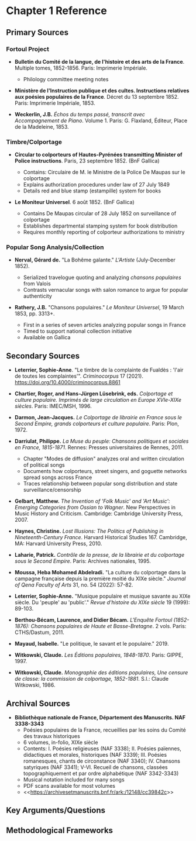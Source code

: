 # Chapter 1 Reference

## Primary Sources

### Fortoul Project

- **Bulletin du Comité de la langue, de l'histoire et des arts de la France**. Multiple tomes, 1852-1856. Paris: Imprimerie Impériale.

  - Philology committee meeting notes

- **Ministère de l'Instruction publique et des cultes. Instructions relatives aux poésies populaires de la France**. Décret du 13 septembre 1852. Paris: Imprimerie Impériale, 1853.

- **Weckerlin, J.B.** *Échos du temps passé, transcrit avec Accompagnement de Piano*. Volume 1. Paris: G. Flaxland, Éditeur, Place de la Madeleine, 1853.

### Timbre/Colportage

- **Circular to colporteurs of Hautes-Pyrénées transmitting Minister of Police instructions**. Paris, 23 septembre 1852. (BnF Gallica)

  - Contains: Circulaire de M. le Ministre de la Police De Maupas sur le colportage
  - Explains authorization procedures under law of 27 July 1849
  - Details red and blue stamp (estampille) system for books

- **Le Moniteur Universel**. 6 août 1852. (BnF Gallica)

  - Contains De Maupas circular of 28 July 1852 on surveillance of colportage
  - Establishes departmental stamping system for book distribution
  - Requires monthly reporting of colporteur authorizations to ministry

### Popular Song Analysis/Collection

- **Nerval, Gérard de.** "La Bohême galante." *L'Artiste* (July-December 1852).

  - Serialized travelogue quoting and analyzing *chansons populaires* from Valois
  - Contrasts vernacular songs with salon romance to argue for popular authenticity

- **Rathery, J.B.** "Chansons populaires." *Le Moniteur Universel*, 19 March 1853, pp. 3313+.

  - First in a series of seven articles analyzing popular songs in France
  - Timed to support national collection initiative
  - Available on Gallica

## Secondary Sources

- **Leterrier, Sophie-Anne**. "Le timbre de la complainte de Fualdès : 'l'air de toutes les complaintes'". *Criminocorpus* 17 (2021). <https://doi.org/10.4000/criminocorpus.8861>

- **Chartier, Roger, and Hans-Jürgen Lüsebrink, eds.** *Colportage et culture populaire. Imprimés de large circulation en Europe XVIe-XIXe siècles*. Paris: IMEC/MSH, 1996.

- **Darmon, Jean-Jacques.** *Le Colportage de librairie en France sous le Second Empire, grands colporteurs et culture populaire*. Paris: Plon, 1972.

- **Darriulat, Philippe.** *La Muse du peuple: Chansons politiques et sociales en France, 1815-1871*. Rennes: Presses universitaires de Rennes, 2011.

  - Chapter "Modes de diffusion" analyzes oral and written circulation of political songs
  - Documents how colporteurs, street singers, and goguette networks spread songs across France
  - Traces relationship between popular song distribution and state surveillance/censorship

- **Gelbart, Matthew.** *The Invention of 'Folk Music' and 'Art Music': Emerging Categories from Ossian to Wagner*. New Perspectives in Music History and Criticism. Cambridge: Cambridge University Press, 2007.

- **Haynes, Christine.** *Lost Illusions: The Politics of Publishing in Nineteenth-Century France*. Harvard Historical Studies 167. Cambridge, MA: Harvard University Press, 2010.

- **Laharie, Patrick.** *Contrôle de la presse, de la librairie et du colportage sous le Second Empire*. Paris: Archives nationales, 1995.

- **Moussa, Heba Mohamed Abdelradi.** "La culture du colportage dans la campagne française depuis la première moitié du XIXe siècle." *Journal of Qena Faculty of Arts* 31, no. 54 (2022): 57-82.

- **Leterrier, Sophie-Anne.** "Musique populaire et musique savante au XIXe siècle. Du 'peuple' au 'public'." *Revue d'histoire du XIXe siècle* 19 (1999): 89-103.

- **Berthou-Bécam, Laurence, and Didier Bécam.** *L'Enquête Fortoul (1852-1876): Chansons populaires de Haute et Basse-Bretagne*. 2 vols. Paris: CTHS/Dastum, 2011.

- **Mayaud, Isabelle.** "Le politique, le savant et le populaire." 2019.

- **Witkowski, Claude.** *Les Éditions populaires, 1848-1870*. Paris: GIPPE, 1997.

- **Witkowski, Claude.** *Monographie des éditions populaires, Une censure de classe: la commission de colportage, 1852-1881*. S.l.: Claude Witkowski, 1986.

## Archival Sources

- **Bibliothèque nationale de France, Département des Manuscrits. NAF 3338-3343**
  - Poésies populaires de la France, recueillies par les soins du Comité des travaux historiques
  - 6 volumes, in-folio, XIXe siècle
  - Contents: I. Poésies religieuses (NAF 3338); II. Poésies païennes, didactiques et morales, historiques (NAF 3339); III. Poésies romanesques, chants de circonstance (NAF 3340); IV. Chansons satyriques (NAF 3341); V-VI. Recueil de chansons, classées topographiquement et par ordre alphabétique (NAF 3342-3343)
  - Musical notation included for many songs
  - PDF scans available for most volumes
  - &lt;&lt;<https://archivesetmanuscrits.bnf.fr/ark:/12148/cc39842c>&gt;&gt;

## Key Arguments/Questions

## Methodological Frameworks